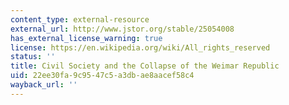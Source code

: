 ```yaml
---
content_type: external-resource
external_url: http://www.jstor.org/stable/25054008
has_external_license_warning: true
license: https://en.wikipedia.org/wiki/All_rights_reserved
status: ''
title: Civil Society and the Collapse of the Weimar Republic
uid: 22ee30fa-9c95-47c5-a3db-ae8aacef58c4
wayback_url: ''
---
```

